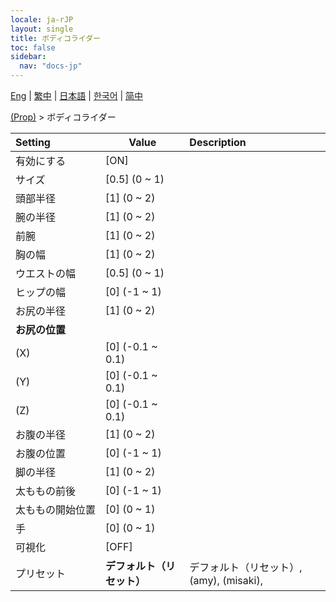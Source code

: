 ```yaml
---
locale: ja-rJP
layout: single
title: ボディコライダー
toc: false
sidebar:
  nav: "docs-jp"
---
```

[Eng](/dancexr/menu/2025.4/prop/body_colliders) | [繁中](/tw/dancexr/menu/2025.4/prop/body_colliders) | [日本語](/jp/dancexr/menu/2025.4/prop/body_colliders) | [한국어](/kr/dancexr/menu/2025.4/prop/body_colliders) | [简中](/zh/dancexr/menu/2025.4/prop/body_colliders)

[(Prop)](../menu#(Prop)) > ボディコライダー



| Setting | Value | Description |
| :--- | --- | :--- |
|<nobr>有効にする</nobr>| [ON] | 
|<nobr>サイズ</nobr>| [0.5] (0 ~ 1) | 
|<nobr>頭部半径</nobr>| [1] (0 ~ 2) | 
|<nobr>腕の半径</nobr>| [1] (0 ~ 2) | 
|<nobr>前腕</nobr>| [1] (0 ~ 2) | 
|<nobr>胸の幅</nobr>| [1] (0 ~ 2) | 
|<nobr>ウエストの幅</nobr>| [0.5] (0 ~ 1) | 
|<nobr>ヒップの幅</nobr>| [0] (-1 ~ 1) | 
|<nobr>お尻の半径</nobr>| [1] (0 ~ 2) | 
|<nobr><b>お尻の位置</b></nobr>|| 
|<nobr>(X)</nobr>| [0] (-0.1 ~ 0.1) | 
|<nobr>(Y)</nobr>| [0] (-0.1 ~ 0.1) | 
|<nobr>(Z)</nobr>| [0] (-0.1 ~ 0.1) | 
|<nobr>お腹の半径</nobr>| [1] (0 ~ 2) | 
|<nobr>お腹の位置</nobr>| [0] (-1 ~ 1) | 
|<nobr>脚の半径</nobr>| [1] (0 ~ 2) | 
|<nobr>太ももの前後</nobr>| [0] (-1 ~ 1) | 
|<nobr>太ももの開始位置</nobr>| [0] (0 ~ 1) | 
|<nobr>手</nobr>| [0] (0 ~ 1) | 
|<nobr>可視化</nobr>| [OFF] | 
|<nobr>プリセット</nobr>| **デフォルト（リセット）** | デフォルト（リセット）, (amy), (misaki),  |
